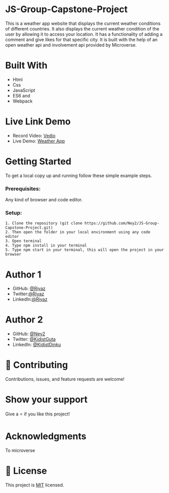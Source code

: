# JS-Group-Capstone-Project
This is a weather app website that displays the current weather conditions of different countries. 
It also displays the current weather condition of the user by allowing it to access your location. 
It has a functionality of adding a comment and give likes for that specific city. 
It is built with the help of an open weather api and involvement api provided by Microverse.
# Built With
- Html
- Css
- JavaScript
- ES6 and
- Webpack

# Live Link Demo

- Record Video: [Vedio](https://drive.google.com/file/d/19Oy5JZmWl7kgkqNWDEzw-VNTm8o2Eweb/view?usp=sharing)
- Live Demo: [Weather App](https://musical-marigold-e8b954.netlify.app/)
# Getting Started

To get a local copy up and running follow these simple example steps.
### Prerequisites:

Any kind of browser and code editor.

### Setup:

    1. Clone the repository (git clone https://github.com/Ney2/JS-Group-Capstone-Project.git)
    2. Then open the folder in your local environment using any code editor
    3. Open terminal
    4. Type npm install in your terminal
    5. Type npm start in your terminal, this will open the project in your browser

# Author 1

- GitHub: [@Riyaz](https://github.com/r-ahmed2022)
- Twitter:[@Riyaz](https://github.com/r-ahmed2022)
- LinkedIn:[@Riyaz](https://github.com/r-ahmed2022)
# Author 2

- GitHub: [@Ney2](https://github.com/Ney2)
- Twitter: [@KidistGuta](https://twitter.com/GutaKidist)
- LinkedIn: [@KidistDinku](https://www.linkedin.com/in/kidist-guta-014025183/)
# 🤝 Contributing

Contributions, issues, and feature requests are welcome!

# Show your support

Give a ⭐️ if you like this project!

# Acknowledgments

To microverse

# 📝 License

This project is [MIT](https://github.com/microverseinc/readme-template/blob/master/MIT.md) licensed.
